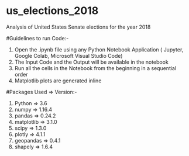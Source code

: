 # us_elections_2018
Analysis of United States Senate elections for the year 2018

#Guidelines to run Code:- 

1.	Open the .ipynb file using any Python Notebook Application ( Jupyter, Google Colab, Microsoft Visual Studio Code)
2.	The Input Code and the Output will be available in the notebook
3.	Run all the cells in the Notebook from the beginning in a sequential order
4.	Matplotlib plots are generated inline

#Packages Used ⇒ Version:-

1.	Python ⇒ 3.6
2.	numpy ⇒ 1.16.4
3.	pandas ⇒ 0.24.2
4.	matplotlib ⇒ 3.1.0
5.	scipy ⇒ 1.3.0
6.	plotly ⇒ 4.1.1
7.	geopandas ⇒ 0.4.1
8.	shapely ⇒ 1.6.4
